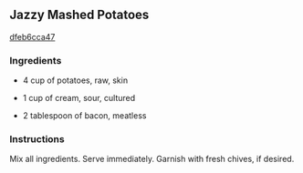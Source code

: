 ## Jazzy Mashed Potatoes

[dfeb6cca47](http://www.kraftrecipes.com/recipes/jazzy-mashed-potatoes-52059.aspx)

### Ingredients

 - 4 cup of potatoes, raw, skin

 - 1 cup of cream, sour, cultured

 - 2 tablespoon of bacon, meatless

### Instructions

Mix all ingredients. Serve immediately. Garnish with fresh chives, if desired.